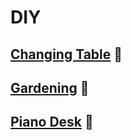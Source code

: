# DIY

## [Changing Table](changing-table/README.md) 👶

## [Gardening](gardening/README.md) 🌱

## [Piano Desk](piano-desk/README.md) 🎹
